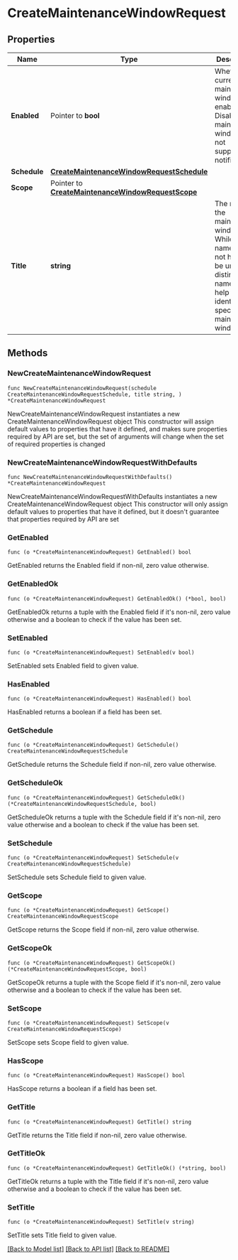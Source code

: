 # CreateMaintenanceWindowRequest

## Properties

Name | Type | Description | Notes
------------ | ------------- | ------------- | -------------
**Enabled** | Pointer to **bool** | Whether the current maintenance window is enabled. Disabled maintenance windows do not suppress notifications. | [optional] 
**Schedule** | [**CreateMaintenanceWindowRequestSchedule**](CreateMaintenanceWindowRequestSchedule.md) |  | 
**Scope** | Pointer to [**CreateMaintenanceWindowRequestScope**](CreateMaintenanceWindowRequestScope.md) |  | [optional] 
**Title** | **string** | The name of the maintenance window. While this name does not have to be unique, a distinctive name can help you identify a specific maintenance window. | 

## Methods

### NewCreateMaintenanceWindowRequest

`func NewCreateMaintenanceWindowRequest(schedule CreateMaintenanceWindowRequestSchedule, title string, ) *CreateMaintenanceWindowRequest`

NewCreateMaintenanceWindowRequest instantiates a new CreateMaintenanceWindowRequest object
This constructor will assign default values to properties that have it defined,
and makes sure properties required by API are set, but the set of arguments
will change when the set of required properties is changed

### NewCreateMaintenanceWindowRequestWithDefaults

`func NewCreateMaintenanceWindowRequestWithDefaults() *CreateMaintenanceWindowRequest`

NewCreateMaintenanceWindowRequestWithDefaults instantiates a new CreateMaintenanceWindowRequest object
This constructor will only assign default values to properties that have it defined,
but it doesn't guarantee that properties required by API are set

### GetEnabled

`func (o *CreateMaintenanceWindowRequest) GetEnabled() bool`

GetEnabled returns the Enabled field if non-nil, zero value otherwise.

### GetEnabledOk

`func (o *CreateMaintenanceWindowRequest) GetEnabledOk() (*bool, bool)`

GetEnabledOk returns a tuple with the Enabled field if it's non-nil, zero value otherwise
and a boolean to check if the value has been set.

### SetEnabled

`func (o *CreateMaintenanceWindowRequest) SetEnabled(v bool)`

SetEnabled sets Enabled field to given value.

### HasEnabled

`func (o *CreateMaintenanceWindowRequest) HasEnabled() bool`

HasEnabled returns a boolean if a field has been set.

### GetSchedule

`func (o *CreateMaintenanceWindowRequest) GetSchedule() CreateMaintenanceWindowRequestSchedule`

GetSchedule returns the Schedule field if non-nil, zero value otherwise.

### GetScheduleOk

`func (o *CreateMaintenanceWindowRequest) GetScheduleOk() (*CreateMaintenanceWindowRequestSchedule, bool)`

GetScheduleOk returns a tuple with the Schedule field if it's non-nil, zero value otherwise
and a boolean to check if the value has been set.

### SetSchedule

`func (o *CreateMaintenanceWindowRequest) SetSchedule(v CreateMaintenanceWindowRequestSchedule)`

SetSchedule sets Schedule field to given value.


### GetScope

`func (o *CreateMaintenanceWindowRequest) GetScope() CreateMaintenanceWindowRequestScope`

GetScope returns the Scope field if non-nil, zero value otherwise.

### GetScopeOk

`func (o *CreateMaintenanceWindowRequest) GetScopeOk() (*CreateMaintenanceWindowRequestScope, bool)`

GetScopeOk returns a tuple with the Scope field if it's non-nil, zero value otherwise
and a boolean to check if the value has been set.

### SetScope

`func (o *CreateMaintenanceWindowRequest) SetScope(v CreateMaintenanceWindowRequestScope)`

SetScope sets Scope field to given value.

### HasScope

`func (o *CreateMaintenanceWindowRequest) HasScope() bool`

HasScope returns a boolean if a field has been set.

### GetTitle

`func (o *CreateMaintenanceWindowRequest) GetTitle() string`

GetTitle returns the Title field if non-nil, zero value otherwise.

### GetTitleOk

`func (o *CreateMaintenanceWindowRequest) GetTitleOk() (*string, bool)`

GetTitleOk returns a tuple with the Title field if it's non-nil, zero value otherwise
and a boolean to check if the value has been set.

### SetTitle

`func (o *CreateMaintenanceWindowRequest) SetTitle(v string)`

SetTitle sets Title field to given value.



[[Back to Model list]](../README.md#documentation-for-models) [[Back to API list]](../README.md#documentation-for-api-endpoints) [[Back to README]](../README.md)



